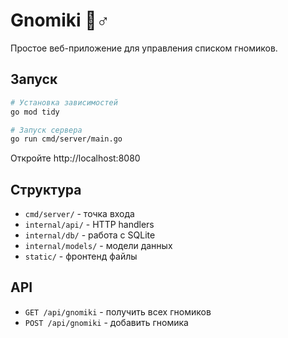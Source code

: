 # Gnomiki 🧙♂️

Простое веб-приложение для управления списком гномиков.

## Запуск

```bash
# Установка зависимостей
go mod tidy

# Запуск сервера
go run cmd/server/main.go
```

Откройте http://localhost:8080

## Структура

- `cmd/server/` - точка входа
- `internal/api/` - HTTP handlers
- `internal/db/` - работа с SQLite
- `internal/models/` - модели данных
- `static/` - фронтенд файлы

## API

- `GET /api/gnomiki` - получить всех гномиков
- `POST /api/gnomiki` - добавить гномика